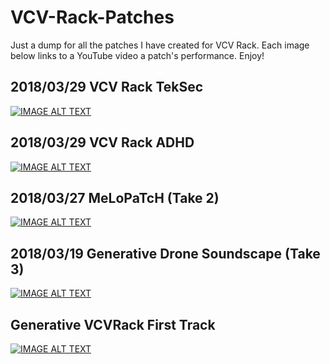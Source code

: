 # VCV-Rack-Patches
Just a dump for all the patches I have created for VCV Rack. Each image below links to a YouTube video a patch's performance. Enjoy!


## 2018/03/29 VCV Rack TekSec
[![IMAGE ALT TEXT](http://img.youtube.com/vi/EDKufpm3APc/0.jpg)](http://www.youtube.com/watch?v=EDKufpm3APc "2018/03/29 VCV Rack TekSec")

## 2018/03/29 VCV Rack ADHD
[![IMAGE ALT TEXT](http://img.youtube.com/vi/LOvkoA5N41U/0.jpg)](http://www.youtube.com/watch?v=LOvkoA5N41U "2018 03 29 VCV Rack ADHD")

## 2018/03/27 MeLoPaTcH (Take 2)
[![IMAGE ALT TEXT](http://img.youtube.com/vi/TgEXj9CECVI/0.jpg)](http://www.youtube.com/watch?v=TgEXj9CECVI "018/03/27 MeLoPaTcH (Take 2)")

## 2018/03/19 Generative Drone Soundscape (Take 3)
[![IMAGE ALT TEXT](http://img.youtube.com/vi/XC_8QVk-yAA/0.jpg)](http://www.youtube.com/watch?v=XC_8QVk-yAA "2018/03/19 Generative Drone Soundscape (Take 3)")

## Generative VCVRack First Track
[![IMAGE ALT TEXT](http://img.youtube.com/vi/rU8Lu50vbUE/0.jpg)](http://www.youtube.com/watch?v=rU8Lu50vbUE "Generative VCVRack First Track")

